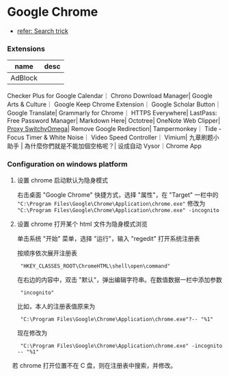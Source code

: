 # Google Chrome

- [refer: Search trick](search_trick.md)

### Extensions

name|desc
---|---
AdBlock|
Checker Plus for Google Calendar｜
Chrono Download Manager|
Google Arts & Culture｜
Google Keep Chrome Extension｜
Google Scholar Button｜
Google Translate|
Grammarly for Chrome｜
HTTPS Everywhere|
LastPass: Free Password Manager|
Markdown Here|
Octotree|
OneNote Web Clipper|
[Proxy SwitchyOmega](SwitchyOmega.md)|
Remove Google Redirection|
Tampermonkey｜
Tide - Focus Timer & White Noise｜
Video Speed Controller｜
Vimium|
九章刷题小助手 |
為什麼你們就是不能加個空格呢？| 设成自动
Vysor｜Chrome App

### Configuration on windows platform

1. 设置 chrome 启动默认为隐身模式

    右击桌面 "Google Chrome" 快捷方式，选择 "属性"，在 "Target" 一栏中的 `"C:\Program Files\Google\Chrome\Application\chrome.exe"` 修改为 `"C:\Program Files\Google\Chrome\Application\chrome.exe" -incognito`

1. 设置 chrome 打开某个 html 文件为隐身模式浏览

    单击系统 "开始" 菜单，选择 "运行"，输入 "regedit" 打开系统注册表

    按顺序依次展开注册表

        "HKEY_CLASSES_ROOT\ChromeHTML\shell\open\command"

    在右边的内容中，双击 "默认"，弹出编辑字符串。在数值数据一栏中添加参数

        "incognito"

    比如，本人的注册表值原来为

        "C:\Program Files\Google\Chrome\Application\chrome.exe"?-- "%1"

    现在修改为

        "C:\Program Files\Google\Chrome\Application\chrome.exe" -incognito -- "%1"

    若 chrome 打开位置不在 C 盘，则在注册表中搜索，并修改。

